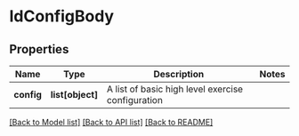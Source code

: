 # IdConfigBody

## Properties
Name | Type | Description | Notes
------------ | ------------- | ------------- | -------------
**config** | **list[object]** | A list of basic high level exercise configuration | 

[[Back to Model list]](../README.md#documentation-for-models) [[Back to API list]](../README.md#documentation-for-api-endpoints) [[Back to README]](../README.md)

